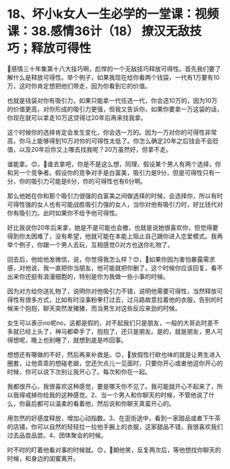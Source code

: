# 18、坏小k女人一生必学的一堂课：视频课：38.感情36计（18） 撩汉无敌技巧；释放可得性

🎼感情三十年集第十八大技巧啊，彪悍的一个无敌技巧释放可得性。首先我们要了解什么是释放可得性。举个例子，如果我现在给你看两个钱袋，一代有1万要有10万，这时你肯定想把他们带走，因为你看到它的价值。

也就是钱袋对你有吸引力，如果只能拿一代任选一代，你会选10万的，因为10万的价值更高，对你形成的吸引力更强，但我又告诉你，如果你要拿一万这袋的话，你现在就可以拿走10万这贷得过20年后再来找我拿。

这个时候你的选择肯定会发生变化，你会选一万的。因为一万对你的可得性非常高，你马上能够得到10万对你的可得性太低了。你怎么确定20年之后钱会不会贬值，以及20年后你又上哪去找我呢？20万虽然好，但拿不走。

谁能拿。😊，🎼谁去拿吧，你是不是这么想，同理，假设某个男人有两个选择，你和另一个竞争者。假设你的竞争对手是白富美，吸引力是9分，但是可得性只有一分，你的吸引力可能是6分，你的可得性也有6分啊。

那么他她在你和那个吸引力很强的白富美之间做选择的时候，会选择你，所以有时可得性强的女人也有可能战胜吸引力强的女人，当你对他有吸引力时，好比钱代对你有吸引力。此时如果你不给予他可得性。

好比我说你20年后来拿，她是不是可能也会撤，也就是说她很喜欢你，但觉得要得到你太困难了，没有希望，他就可能在本能上阻止自己跟你进入恋爱模式。我再举个例子，你跟一个男人去玩，互相感觉O对方也送你礼物了。

回去后，他给他发微信，说，你觉得我怎么样？😊，🎼如果你因为害怕暴露需求感，对他说，我一直把你当朋友，他可能就把你删了。这个时候你应该回复，看不出来你还挺有浪漫细胞的，特别是你为我做一些小事的时候。

因为对方给你送礼物了，说明你对他吸引力不错，说明他需要可得性，当然释放可得性有很多方式，比如有时没事粉拳打过去，过马路故意拉着他的衣服，告别的时候来个抱抱，聊天突然发猪猪，而当男生对这些反应来劲的时候。

女生可以表示no呢no，这都是假的，对不起我们只是朋友，一般的大哥此时差不多就已经上头了，神马都牵手了，抱抱了，还只是朋友。是的，就是朋友，男人可得想呢，晚上也别睡了，就想到底是咋回事。

想想还有哪做的不好，然后再来补救是。😊，🎼放假性行欧也味的就是让男生进入圈套，让他乖乖的想碰老娘，您还欠点儿一见面时，只要你开心或者他逗你开心的时候，你可以说下次别让我开心了。每次和你在一起。

我都很开心，我很喜欢这种感觉，要是哪天你不见了。我可能就开心不起来了，所以我得戒掉你给我的这种感觉。2、当一个男人和你聊天的时候，不管他说了什么，你最后都可以温柔的看着他，然后说和你聊天真蛮开心的。

用忽然的好感度释放，增加心动指数。3、在逛街途中，看到一家甜品或者下午茶的店铺，你可以自然的轻轻拉一拉他手腕上的衣服，这家甜品不错，我很喜欢我们过去品尝品尝。4、团体聚会的时候。

时不时的盯着他看对事的时候就。😊，🎼朝他笑，反复两次后，等他想找你聊天的时候，和身边的闺蜜离开。